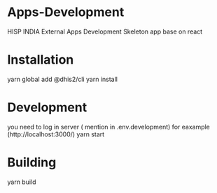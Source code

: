 # Apps-Development
HISP INDIA External Apps Development 
Skeleton app base on react

# Installation
   yarn global add @dhis2/cli
   yarn install
# Development
 you need to log in server ( mention in .env.development) 
 for eaxample  (http://localhost:3000/)
 yarn start
# Building
 yarn build